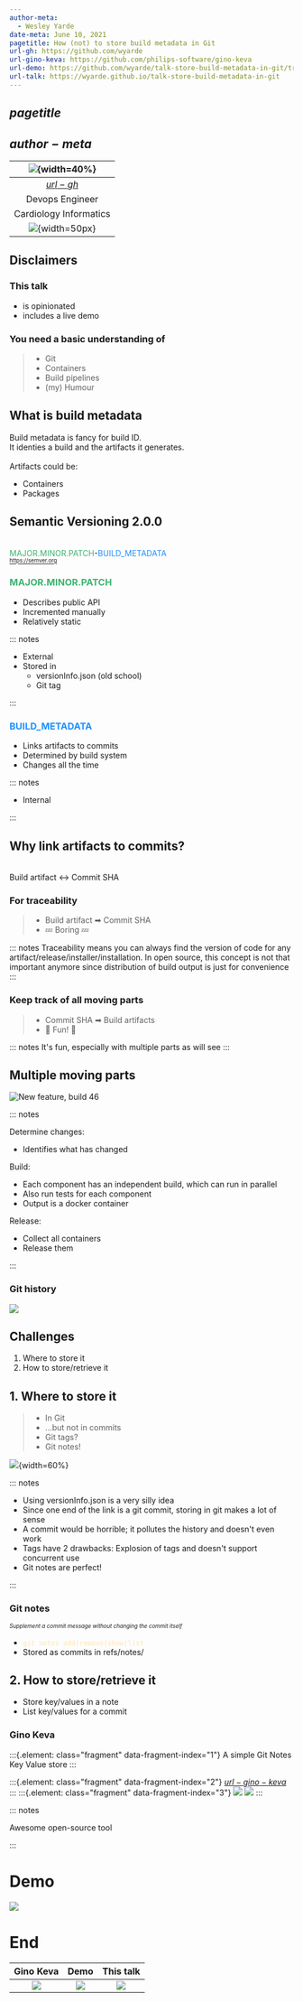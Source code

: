 ```yaml
---
author-meta:
  - Wesley Yarde
date-meta: June 10, 2021
pagetitle: How (not) to store build metadata in Git
url-gh: https://github.com/wyarde
url-gino-keva: https://github.com/philips-software/gino-keva
url-demo: https://github.com/wyarde/talk-store-build-metadata-in-git/tree/demo
url-talk: https://wyarde.github.io/talk-store-build-metadata-in-git
---
```


## $pagetitle$

## $author-meta$

|  ![](images/wyarde.jpg){width=40%}  |
| :---------------------------------: |
|        [$url-gh$]($url-gh$)         |
|           Devops Engineer           |
|       Cardiology Informatics        |
| ![](images/philips.png){width=50px} |

## Disclaimers

### This talk

- is opinionated
- includes a live demo

### You need a basic understanding of

> - Git
> - Containers
> - Build pipelines
> - (my) Humour

## What is build metadata

Build metadata is fancy for build ID.\
It identies a build and the artifacts it generates.
\
\
Artifacts could be:

- Containers
- Packages

## Semantic Versioning 2.0.0

\
<span style="color:MediumSeaGreen">MAJOR.MINOR.PATCH</span>-<span style="color:DodgerBlue">BUILD_METADATA</span>\
<sub><sup>https://semver.org</sup></sub>

### <span style="color:MediumSeaGreen">MAJOR.MINOR.PATCH</span>

- Describes public API
- Incremented manually
- Relatively static

::: notes

- External
- Stored in
  - versionInfo.json (old school)
  - Git tag

:::

### <span style="color:DodgerBlue">BUILD_METADATA</span>

- Links artifacts to commits
- Determined by build system
- Changes all the time

::: notes

- Internal

:::

## Why link artifacts to commits?

\
Build artifact ↔ Commit SHA

### For traceability

> - Build artifact ➡ Commit SHA
> - 💤 Boring 💤

::: notes
Traceability means you can always find the version of code for any artifact/release/installer/installation. In open source, this concept is not that important anymore since distribution of build output is just for convenience
:::

### Keep track of all moving parts

> - Commit SHA ➡ Build artifacts
> - 🎈 Fun! 🎈

::: notes
It's fun, especially with multiple parts as will see
:::

## Multiple moving parts

![New feature, build 46](images/pipeline.png)

::: notes

Determine changes:

- Identifies what has changed

Build:

- Each component has an independent build, which can run in parallel
- Also run tests for each component
- Output is a docker container

Release:

- Collect all containers
- Release them

:::

### Git history

![](images/git_history.png)

## Challenges

1. Where to store it
2. How to store/retrieve it

## 1. Where to store it

> - In Git
> - ...but not in commits
> - Git tags?
> - Git notes!

![](images/git_history.png){width=60%}

::: notes

- Using versionInfo.json is a very silly idea
- Since one end of the link is a git commit, storing in git makes a lot of sense
- A commit would be horrible; it pollutes the history and doesn't even work
- Tags have 2 drawbacks: Explosion of tags and doesn't support concurrent use
- Git notes are perfect!

:::

### Git notes

<sub><sup>_Supplement a commit message without changing the commit itself_</sup></sub>

- <span style="color:Moccasin">`git notes add|remove|show|list`</span>
- Stored as commits in refs/notes/

## 2. How to store/retrieve it

- Store key/values in a note
- List key/values for a commit

### Gino Keva

:::{.element: class="fragment" data-fragment-index="1"}
A simple Git Notes Key Value store
:::

:::{.element: class="fragment" data-fragment-index="2"}
[$url-gino-keva$]($url-gino-keva$)
:::
:::{.element: class="fragment" data-fragment-index="3"}
![](images/wyarde.jpg)
![](images/your_face.jpg)
:::

::: notes

Awesome open-source tool

:::

# Demo

![](images/pipeline.png)

# End

|                    Gino Keva                    |                 Demo                  |               This talk               |
| :---------------------------------------------: | :-----------------------------------: | :-----------------------------------: |
| [![](images/qr_gino-keva.png)]($url-gino-keva$) | [![](images/qr_demo.png)]($url-demo$) | [![](images/qr_talk.png)]($url-talk$) |

